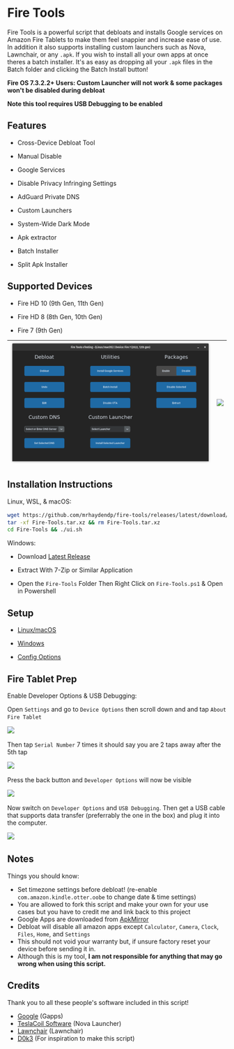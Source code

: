 # Fire Tools

Fire Tools is a powerful script that debloats and installs Google services on Amazon Fire Tablets to make them feel snappier and increase ease of use. In addition it also supports installing custom launchers such as Nova, Lawnchair, or any `.apk`. If you wish to install all your own apps at once theres a batch installer. It's as easy as dropping all your `.apk` files in the Batch folder and clicking the Batch Install button!

**Fire OS 7.3.2.2+ Users: Custom Launcher will not work & some packages won't be disabled during debloat**

**Note this tool requires USB Debugging to be enabled**

## Features

- Cross-Device Debloat Tool
  
- Manual Disable
  
- Google Services
  
- Disable Privacy Infringing Settings
  
- AdGuard Private DNS
  
- Custom Launchers
  
- System-Wide Dark Mode
  
- Apk extractor
  
- Batch Installer
  
- Split Apk Installer
  

## Supported Devices

- Fire HD 10 (9th Gen, 11th Gen)
  
- Fire HD 8 (8th Gen, 10th Gen)
  
- Fire 7 (9th Gen)
  

| ![](https://github.com/mrhaydendp/Fire-Tools/raw/main/Pictures/Fire-Tools.png) | ![](https://github.com/mrhaydendp/Fire-Tools/raw/main/Pictures/Fire-Tools%20Windows.png) |
| --- | --- |

## Installation Instructions

Linux, WSL, & macOS:

```bash
wget https://github.com/mrhaydendp/fire-tools/releases/latest/download/Fire-Tools.tar.xz
tar -xf Fire-Tools.tar.xz && rm Fire-Tools.tar.xz
cd Fire-Tools && ./ui.sh
```

Windows:

- Download [Latest Release](https://github.com/mrhaydendp/Fire-Tools/releases/download/v2.1/Fire-Tools.tar.xz)
  
- Extract With 7-Zip or Similar Application
  
- Open the `Fire-Tools` Folder Then Right Click on `Fire-Tools.ps1` & Open in Powershell
  

## Setup

- [Linux/macOS](https://github.com/mrhaydendp/Fire-Tools/blob/main/Linux-Instructions.md)
  
- [Windows](https://github.com/mrhaydendp/Fire-Tools/blob/main/Windows-Instructions.md)
  
- [Config Options](https://github.com/mrhaydendp/Fire-Tools/blob/main/Config%20Options.md)
  

## Fire Tablet Prep

Enable Developer Options & USB Debugging:

Open `Settings` and go to `Device Options` then scroll down and and tap `About Fire Tablet`

![](https://github.com/mrhaydendp/Fire-Tools/raw/main/Pictures/About%20Fire%20Tablet.png)

Then tap `Serial Number` 7 times it should say you are 2 taps away after the 5th tap

![](https://github.com/mrhaydendp/Fire-Tools/raw/main/Pictures/2%20Taps%20Away.png)

Press the back button and `Developer Options` will now be visible

![](https://github.com/mrhaydendp/Fire-Tools/raw/main/Pictures/Developer%20Options.png)

Now switch on `Developer Options` and `USB Debugging`. Then get a USB cable that supports data transfer (preferrably the one in the box) and plug it into the computer.

![](https://github.com/mrhaydendp/Fire-Tools/raw/main/Pictures/USB%20Debugging.png)

## Notes
Things you should know:
- Set timezone settings before debloat! (re-enable `com.amazon.kindle.otter.oobe` to change date & time settings)
- You are allowed to fork this script and make your own for your use cases but you have to credit me and link back to this project
- Google Apps are downloaded from [ApkMirror](https://www.apkmirror.com/)
- Debloat will disable all amazon apps except `Calculator`, `Camera`, `Clock`, `Files`, `Home`, and `Settings`
- This should not void your warranty but, if unsure factory reset your device before sending it in.
- Although this is my tool, **I am not responsible for anything that may go wrong when using this script.**
  
## Credits
Thank you to all these people's software included in this script!
- [Google](https://www.android.com/) (Gapps)
- [TeslaCoil Software](https://play.google.com/store/apps/developer?id=TeslaCoil%20Software&hl=en_US&gl=US) (Nova Launcher)
- [Lawnchair](https://github.com/LawnchairLauncher/Lawnchair) (Lawnchair)
- [D0k3](https://github.com/d0k3) (For inspiration to make this script)

